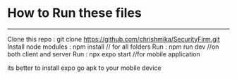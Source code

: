 # How to Run these files 
-------------------------------------------------------------------------------------------------------------
Clone this repo : git clone https://github.com/chrishmika/SecurityFirm.git
Install node modules : npm install // for all folders
Run : npm run dev //on both client and server
Run : npx expo start //for mobile application

its better to install expo go apk to your mobile device
